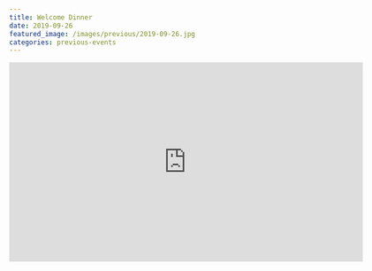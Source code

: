 ```yaml
---
title: Welcome Dinner
date: 2019-09-26
featured_image: /images/previous/2019-09-26.jpg
categories: previous-events
---
```

<iframe src="https://player.vimeo.com/video/379934341" width="640" height="360" frameborder="0" allow="autoplay; fullscreen" allowfullscreen></iframe>
